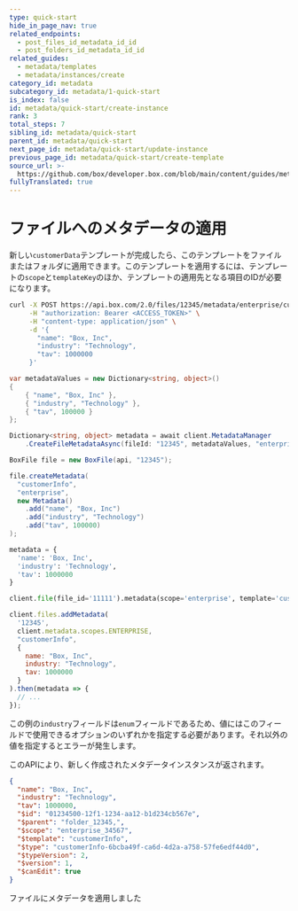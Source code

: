 ```yaml
---
type: quick-start
hide_in_page_nav: true
related_endpoints:
  - post_files_id_metadata_id_id
  - post_folders_id_metadata_id_id
related_guides:
  - metadata/templates
  - metadata/instances/create
category_id: metadata
subcategory_id: metadata/1-quick-start
is_index: false
id: metadata/quick-start/create-instance
rank: 3
total_steps: 7
sibling_id: metadata/quick-start
parent_id: metadata/quick-start
next_page_id: metadata/quick-start/update-instance
previous_page_id: metadata/quick-start/create-template
source_url: >-
  https://github.com/box/developer.box.com/blob/main/content/guides/metadata/1-quick-start/3-create-instance.md
fullyTranslated: true
---
```

# ファイルへのメタデータの適用

新しい`customerData`テンプレートが完成したら、このテンプレートをファイルまたはフォルダに適用できます。このテンプレートを適用するには、テンプレートの`scope`と`templateKey`のほか、テンプレートの適用先となる項目のIDが必要になります。

<!-- markdownlint-disable line-length -->

<Tabs>

<Tab title="cURL">

```sh
curl -X POST https://api.box.com/2.0/files/12345/metadata/enterprise/customerInfo \
     -H "authorization: Bearer <ACCESS_TOKEN>" \
     -H "content-type: application/json" \
     -d '{
       "name": "Box, Inc",
       "industry": "Technology",
       "tav": 1000000
     }'
```

</Tab>

<Tab title=".NET">

```c#
var metadataValues = new Dictionary<string, object>()
{
    { "name", "Box, Inc" },
    { "industry", "Technology" },
    { "tav", 100000 }
};

Dictionary<string, object> metadata = await client.MetadataManager
    .CreateFileMetadataAsync(fileId: "12345", metadataValues, "enterprise", "customerInfo");
```

</Tab>

<Tab title="Java">

```java
BoxFile file = new BoxFile(api, "12345");

file.createMetadata(
  "customerInfo",
  "enterprise",
  new Metadata()
    .add("name", "Box, Inc")
    .add("industry", "Technology")
    .add("tav", 100000)
);
```

</Tab>

<Tab title="Python">

```py
metadata = {
  'name': 'Box, Inc',
  'industry': 'Technology',
  'tav': 1000000
}

client.file(file_id='11111').metadata(scope='enterprise', template='customerInfo').set(metadata)
```

</Tab>

<Tab title="Node">

```js
client.files.addMetadata(
  '12345', 
  client.metadata.scopes.ENTERPRISE, 
  "customerInfo", 
  {
    name: "Box, Inc",
    industry: "Technology",
    tav: 1000000
  }
).then(metadata => {
  // ...
});
```

</Tab>

</Tabs>

<Message warning>

この例の`industry`フィールドは`enum`フィールドであるため、値にはこのフィールドで使用できるオプションのいずれかを指定する必要があります。それ以外の値を指定するとエラーが発生します。

</Message>

このAPIにより、新しく作成されたメタデータインスタンスが返されます。

```json
{
  "name": "Box, Inc",
  "industry": "Technology",
  "tav": 1000000,
  "$id": "01234500-12f1-1234-aa12-b1d234cb567e",
  "$parent": "folder_12345,",
  "$scope": "enterprise_34567",
  "$template": "customerInfo",
  "$type": "customerInfo-6bcba49f-ca6d-4d2a-a758-57fe6edf44d0",
  "$typeVersion": 2,
  "$version": 1,
  "$canEdit": true
}
```

<!-- markdownlint-enable line-length -->

<Next>

ファイルにメタデータを適用しました

</Next>
